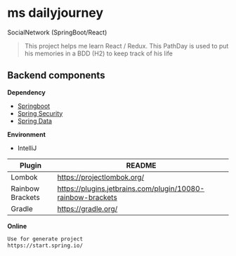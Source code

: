 # ms dailyjourney
SocialNetwork (SpringBoot/React)
> This project helps me learn React / Redux. This PathDay is used to put his memories in a BDD (H2) to keep track of his life

## Backend components
**Dependency**
- [Springboot] 
- [Spring Security]
- [Spring Data]

**Environment**
- IntelliJ

| Plugin | README |
| ------ | ------ |
|Lombok|https://projectlombok.org/|
|Rainbow Brackets|https://plugins.jetbrains.com/plugin/10080-rainbow-brackets|
|Gradle|https://gradle.org/|

**Online**
```sh
Use for generate project
https://start.spring.io/
```


[//]: # "These are reference links used in the body of this note and get stripped out when the markdown processor does its job. There is no need to format nicely because it shouldn't be seen. Thanks SO - http://stackoverflow.com/questions/4823468/store-comments-in-markdown-syntax"
[Springboot]: <https://spring.io/projects/spring-boot>
[Spring Security]: <https://spring.io/projects/spring-security>
[Spring Data]: <https://spring.io/projects/spring-data>

